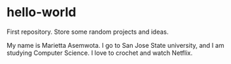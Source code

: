 # hello-world
First repository. Store some random projects and ideas.

My name is Marietta Asemwota. I go to San Jose State university, and I am studying Computer Science.
I love to crochet and watch Netflix.
